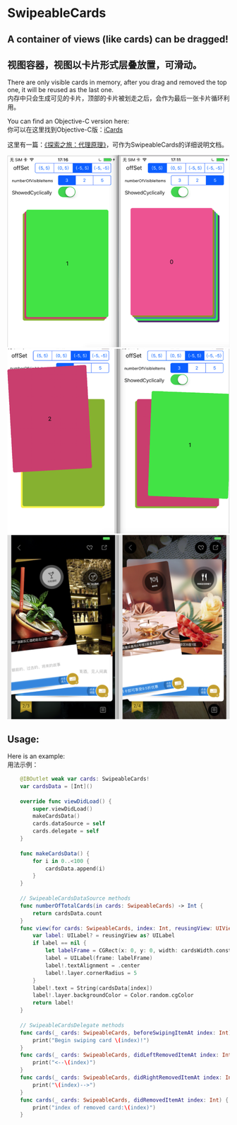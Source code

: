 # SwipeableCards
A container of views (like cards) can be dragged!<br>
---
视图容器，视图以卡片形式层叠放置，可滑动。<br>
---
There are only visible cards in memory, after you drag and removed the top one, it will be reused as the last one.<br>
内存中只会生成可见的卡片，顶部的卡片被划走之后，会作为最后一张卡片循环利用。<br>

You can find an Objective-C version here:<br>
你可以在这里找到Objective-C版：[iCards](https://github.com/DingHub/iCards)<br>

这里有一篇：[《探索之旅：代理原理》](http://www.swifthumb.com/thread-14968-1-1.html)，可作为SwipeableCards的详细说明文档。

![SwipeableCards](https://github.com/DingHub/ScreenShots/blob/master/iCards/0.png)
![SwipeableCards](https://github.com/DingHub/ScreenShots/blob/master/iCards/1.png)
![SwipeableCards](https://github.com/DingHub/ScreenShots/blob/master/iCards/3.png)

Usage:<br>
---
Here is an example:<br>
用法示例：<br>
```swift
    @IBOutlet weak var cards: SwipeableCards!
    var cardsData = [Int]()
    
    override func viewDidLoad() {
        super.viewDidLoad()
        makeCardsData()
        cards.dataSource = self
        cards.delegate = self
    }
    
    func makeCardsData() {
        for i in 0..<100 {
            cardsData.append(i)
        }
    }
    
    // SwipeableCardsDataSource methods
    func numberOfTotalCards(in cards: SwipeableCards) -> Int {
        return cardsData.count
    }
    func view(for cards: SwipeableCards, index: Int, reusingView: UIView?) -> UIView {
        var label: UILabel? = reusingView as? UILabel
        if label == nil {
            let labelFrame = CGRect(x: 0, y: 0, width: cardsWidth.constant - 30, height: cardsHeight.constant - 20)
            label = UILabel(frame: labelFrame)
            label!.textAlignment = .center
            label!.layer.cornerRadius = 5
        }
        label!.text = String(cardsData[index])
        label!.layer.backgroundColor = Color.random.cgColor
        return label!
    }
    
    // SwipeableCardsDelegate methods
    func cards(_ cards: SwipeableCards, beforeSwipingItemAt index: Int) {
        print("Begin swiping card \(index)!")
    }
    func cards(_ cards: SwipeableCards, didLeftRemovedItemAt index: Int) {
        print("<--\(index)")
    }
    func cards(_ cards: SwipeableCards, didRightRemovedItemAt index: Int) {
        print("\(index)-->")
    }
    func cards(_ cards: SwipeableCards, didRemovedItemAt index: Int) {
        print("index of removed card:\(index)")
    }

```
